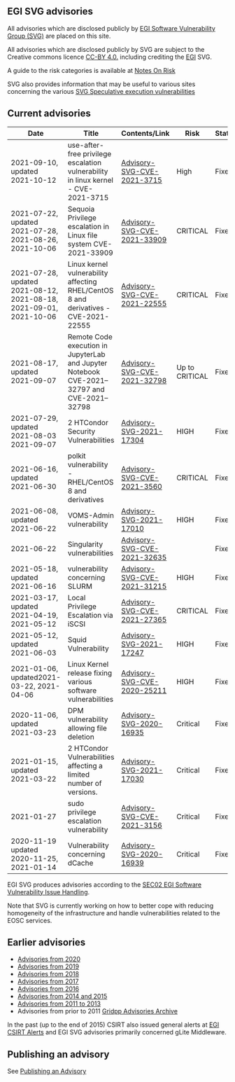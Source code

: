 ## EGI SVG advisories

All advisories which are disclosed publicly by
[EGI Software Vulnerability Group (SVG)](https://go.egi.eu/svg) are placed on
this site.

All advisories which are disclosed publicly by SVG are subject to the Creative
commons licence [CC-BY 4.0.](https://creativecommons.org/licenses/by/4.0/)
including crediting the [EGI](https://www.egi.eu/) SVG.

A guide to the risk categories is available at
[Notes On Risk](https://confluence.egi.eu/display/EGIBG/Notes+on+Risk)

SVG also provides information that may be useful to various sites concerning the
various
[SVG Speculative execution vulnerabilities](./2017/Speculative_Execution_Vulnerabilities.md)

## Current advisories

| Date                                                               | Title                                                                                      | Contents/Link                                                        | Risk           | Status |
| ------------------------------------------------------------------ | ------------------------------------------------------------------------------------------ | -------------------------------------------------------------------- | -------------- | ------ |
| 2021-09-10, updated 2021-10-12                                     | use-after-free privilege escalation vulnerability in linux kernel - CVE-2021-3715          | [Advisory-SVG-CVE-2021-3715](./2021/Advisory-SVG-CVE-2021-3715.md)   | High           | Fixed  |
| 2021-07-22, updated 2021-07-28, 2021-08-26, 2021-10-06             | Sequoia Privilege escalation in Linux file system CVE-2021-33909                           | [Advisory-SVG-CVE-2021-33909](./2021/Advisory-SVG-CVE-2021-33909.md) | CRITICAL       | Fixed  |
| 2021-07-28, updated 2021-08-12, 2021-08-18, 2021-09-01, 2021-10-06 | Linux kernel vulnerability affecting RHEL/CentOS 8 and derivatives - CVE-2021-22555        | [Advisory-SVG-CVE-2021-22555](./2021/Advisory-SVG-CVE-2021-22555.md) | CRITICAL       | Fixed  |
| 2021-08-17, updated 2021-09-07                                     | Remote Code execution in JupyterLab and Jupyter Notebook CVE-2021–32797 and CVE-2021–32798 | [Advisory-SVG-CVE-2021-32798](./2021/Advisory-SVG-CVE-2021-32798.md) | Up to CRITICAL | Fixed  |
| 2021-07-29, updated 2021-08-03 2021-09-07                          | 2 HTCondor Security Vulnerabilities                                                        | [Advisory-SVG-2021-17304](./2021/Advisory-SVG-2021-17304.md)         | HIGH           | Fixed  |
| 2021-06-16, updated 2021-06-30                                     | polkit vulnerability - RHEL/CentOS 8 and derivatives                                       | [Advisory-SVG-CVE-2021-3560](./2021/Advisory-SVG-CVE-2021-3560.md)   | CRITICAL       | Fixed  |
| 2021-06-08, updated 2021-06-22                                     | VOMS-Admin vulnerability                                                                   | [Advisory-SVG-2021-17010](./2021/Advisory-SVG-2021-17010.md)         | HIGH           | Fixed  |
| 2021-06-22                                                         | Singularity vulnerabilities                                                                | [Advisory-SVG-CVE-2021-32635](./2021/Advisory-SVG-CVE-2021-32635.md) |                | Fixed  |
| 2021-05-18, updated 2021-06-16                                     | vulnerability concerning SLURM                                                             | [Advisory-SVG-CVE-2021-31215](./2021/Advisory-SVG-CVE-2021-31215.md) | HIGH           | Fixed  |
| 2021-03-17, updated 2021-04-19, 2021-05-12                         | Local Privilege Escalation via iSCSI                                                       | [Advisory-SVG-CVE-2021-27365](./2021/Advisory-SVG-CVE-2021-27365.md) | CRITICAL       | Fixed  |
| 2021-05-12, updated 2021-06-03                                     | Squid Vulnerability                                                                        | [Advisory-SVG-2021-17247](./2021/Advisory-EGI-SVG-2021-17247.md)     | HIGH           | Fixed  |
| 2021-01-06, updated2021-03-22, 2021-04-06                          | Linux Kernel release fixing various software vulnerabilities                               | [Advisory-SVG-CVE-2020-25211](./2020/Advisory-SVG-CVE-2020-25211.md) | HIGH           | Fixed  |
| 2020-11-06, updated 2021-03-23                                     | DPM vulnerability allowing file deletion                                                   | [Advisory-SVG-2020-16935](./2020/Advisory-SVG-2020-16935.md)         | Critical       | Fixed  |
| 2021-01-15, updated 2021-03-22                                     | 2 HTCondor Vulnerabilities affecting a limited number of versions.                         | [Advisory-SVG-2021-17030](./2021/Advisory-SVG-2021-17030.md)         | Critical       | Fixed  |
| 2021-01-27                                                         | sudo privilege escalation vulnerability                                                    | [Advisory-SVG-CVE-2021-3156](./2021/Advisory-SVG-CVE-2021-3156.md)   | Critical       | Fixed  |
| 2020-11-19 updated 2020-11-25, 2021-01-14                          | Vulnerability concerning dCache                                                            | [Advisory-SVG-2020-16939](./2020/Advisory-SVG-2020-16939.md)         | Critical       | Fixed  |

EGI SVG produces advisories according to the
[SEC02 EGI Software Vulnerability Issue Handling](https://go.egi.eu/sec02).

Note that SVG is currently working on how to better cope with reducing
homogeneity of the infrastructure and handle vulnerabilities related to the EOSC
services.

## Earlier advisories

- [Advisories from 2020](./2020/Advisories-SVG-2020.md)
- [Advisories from 2019](./2019/Advisories-SVG-2019.md)
- [Advisories from 2018](./2018/Advisories-SVG-2018.md)
- [Advisories from 2017](./2017/Advisories-SVG-2017.md)
- [Advisories from 2016](./2016/Advisories-SVG-2016.md)
- [Advisories from 2014 and 2015](./2014-2015/Advisories-SVG-2014-2015.md)
- [Advisories from 2011 to 2013](./2011-2013/Advisories-SVG-2011-2013.md)
- Advisories from prior to 2011
  [Gridpp Advisories Archive](https://archive.gridpp.ac.uk/gsvg/advisories/)

In the past (up to the end of 2015) CSIRT also issued general alerts at
[EGI CSIRT Alerts](./CSIRT_Alerts.md) and EGI SVG advisories primarily concerned
gLite Middleware.

## Publishing an advisory

See [Publishing an Advisory](./Publishing_an_advisory.md)
